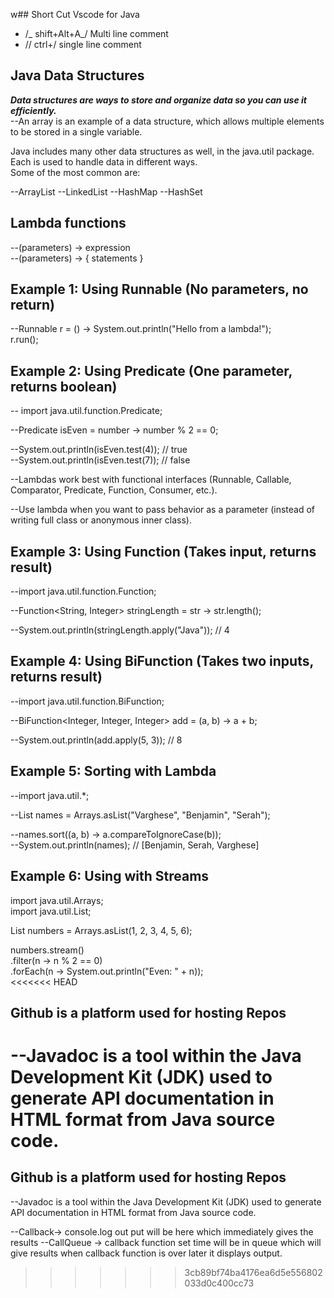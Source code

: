 w## Short Cut Vscode for Java

- /_ shift+Alt+A_/ Multi line comment
- // ctrl+/ single line comment

## Java Data Structures

**_Data structures are ways to store and organize data so you can use it efficiently._**<br>
--An array is an example of a data structure, which allows multiple elements to be stored in a single variable.<br>

Java includes many other data structures as well, in the java.util package. Each is used to handle data in different ways.<br>
Some of the most common are:

--ArrayList
--LinkedList
--HashMap
--HashSet

## Lambda functions

--(parameters) -> expression <br>
--(parameters) -> { statements } <br>

## Example 1: Using Runnable (No parameters, no return) <br>

--Runnable r = () -> System.out.println("Hello from a lambda!");<br>
r.run();<br>

## Example 2: Using Predicate (One parameter, returns boolean)

-- import java.util.function.Predicate; <br>

--Predicate<Integer> isEven = number -> number % 2 == 0; <br>

--System.out.println(isEven.test(4)); // true <br>
--System.out.println(isEven.test(7)); // false <br>

--Lambdas work best with functional interfaces (Runnable, Callable, Comparator, Predicate, Function, Consumer, etc.).<br>

--Use lambda when you want to pass behavior as a parameter (instead of writing full class or anonymous inner class).<br>

## Example 3: Using Function (Takes input, returns result)

--import java.util.function.Function;<br>

--Function<String, Integer> stringLength = str -> str.length();<br>

--System.out.println(stringLength.apply("Java")); // 4<br>

## Example 4: Using BiFunction (Takes two inputs, returns result)

--import java.util.function.BiFunction;<br>

--BiFunction<Integer, Integer, Integer> add = (a, b) -> a + b;<br>

--System.out.println(add.apply(5, 3)); // 8 <br>

## Example 5: Sorting with Lambda

--import java.util.\*; <br>

--List<String> names = Arrays.asList("Varghese", "Benjamin", "Serah");<br>

--names.sort((a, b) -> a.compareToIgnoreCase(b));<br>
--System.out.println(names); // [Benjamin, Serah, Varghese]<br>

## Example 6: Using with Streams

import java.util.Arrays;<br>
import java.util.List;<br>

List<Integer> numbers = Arrays.asList(1, 2, 3, 4, 5, 6);<br>

numbers.stream()<br>
.filter(n -> n % 2 == 0)<br>
.forEach(n -> System.out.println("Even: " + n));<br>
<<<<<<< HEAD

## Github is a platform used for hosting Repos

--Javadoc is a tool within the Java Development Kit (JDK) used to generate API documentation in HTML format from Java source code.
=======

## Github is a platform used for hosting Repos

--Javadoc is a tool within the Java Development Kit (JDK) used to generate API documentation in HTML format from Java source code.

--Callback-> console.log out put will be here which immediately gives the results 
--CallQueue -> callback function set time will be in queue which will give results when callback function is over later it displays output.
>>>>>>> 3cb89bf74ba4176ea6d5e556802033d0c400cc73
